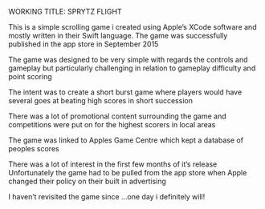 WORKING TITLE: SPRYTZ FLIGHT

This is a simple scrolling game i created using Apple’s XCode software
and mostly written in their Swift language.
The game was successfully published in the app store in September 2015

The game was designed to be very simple with regards the controls and gameplay
but particularly challenging in relation to gameplay difficulty and point scoring

The intent was to create a short burst game where players would have
several goes at beating high scores in short succession

There was a lot of promotional content surrounding the game and
competitions were put on for the highest scorers in local areas

The game was linked to Apples Game Centre which kept a database of peoples scores

There was a lot of interest in the first few months of it’s release
Unfortunately the game had to be pulled from the app store when Apple changed
their policy on their built in advertising

I haven’t revisited the game since
…one day i definitely will!
